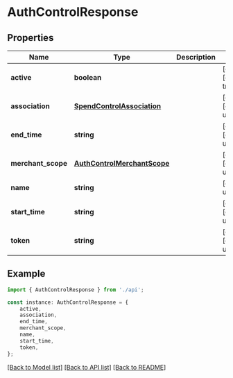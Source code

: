 # AuthControlResponse


## Properties

Name | Type | Description | Notes
------------ | ------------- | ------------- | -------------
**active** | **boolean** |  | [optional] [default to true]
**association** | [**SpendControlAssociation**](SpendControlAssociation.md) |  | [optional] [default to undefined]
**end_time** | **string** |  | [optional] [default to undefined]
**merchant_scope** | [**AuthControlMerchantScope**](AuthControlMerchantScope.md) |  | [optional] [default to undefined]
**name** | **string** |  | [default to undefined]
**start_time** | **string** |  | [optional] [default to undefined]
**token** | **string** |  | [optional] [default to undefined]

## Example

```typescript
import { AuthControlResponse } from './api';

const instance: AuthControlResponse = {
    active,
    association,
    end_time,
    merchant_scope,
    name,
    start_time,
    token,
};
```

[[Back to Model list]](../README.md#documentation-for-models) [[Back to API list]](../README.md#documentation-for-api-endpoints) [[Back to README]](../README.md)
